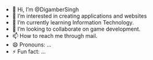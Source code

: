 - 👋 Hi, I’m @DigamberSingh
- 👀 I’m interested in creating applications and websites
- 🌱 I’m currently learning Information Technology.
- 💞️ I’m looking to collaborate on game development.
- 📫 How to reach me through mail.
- 😄 Pronouns: ...
- ⚡ Fun fact: ...

<!---
Digamber2058/Digamber2058 is a ✨ special ✨ repository because its `README.md` (this file) appears on your GitHub profile.
You can click the Preview link to take a look at your changes.
--->
